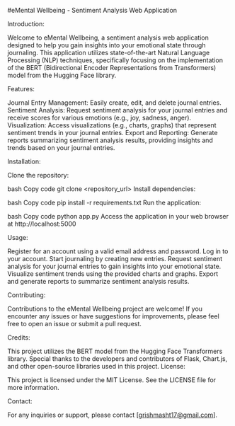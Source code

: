 #eMental Wellbeing - Sentiment Analysis Web Application

Introduction:

Welcome to eMental Wellbeing, a sentiment analysis web application designed to help you gain insights into your emotional state through journaling. This application utilizes state-of-the-art Natural Language Processing (NLP) techniques, specifically focusing on the implementation of the BERT (Bidirectional Encoder Representations from Transformers) model from the Hugging Face library.

Features:

Journal Entry Management: Easily create, edit, and delete journal entries.
Sentiment Analysis: Request sentiment analysis for your journal entries and receive scores for various emotions (e.g., joy, sadness, anger).
Visualization: Access visualizations (e.g., charts, graphs) that represent sentiment trends in your journal entries.
Export and Reporting: Generate reports summarizing sentiment analysis results, providing insights and trends based on your journal entries.


Installation:

Clone the repository:

bash
Copy code
git clone <repository_url>
Install dependencies:

bash
Copy code
pip install -r requirements.txt
Run the application:

bash
Copy code
python app.py
Access the application in your web browser at http://localhost:5000


Usage:

Register for an account using a valid email address and password.
Log in to your account.
Start journaling by creating new entries.
Request sentiment analysis for your journal entries to gain insights into your emotional state.
Visualize sentiment trends using the provided charts and graphs.
Export and generate reports to summarize sentiment analysis results.


Contributing:

Contributions to the eMental Wellbeing project are welcome! If you encounter any issues or have suggestions for improvements, please feel free to open an issue or submit a pull request.

Credits:

This project utilizes the BERT model from the Hugging Face Transformers library.
Special thanks to the developers and contributors of Flask, Chart.js, and other open-source libraries used in this project.
License:

This project is licensed under the MIT License. See the LICENSE file for more information.

Contact:

For any inquiries or support, please contact [grishmasht17@gmail.com].

